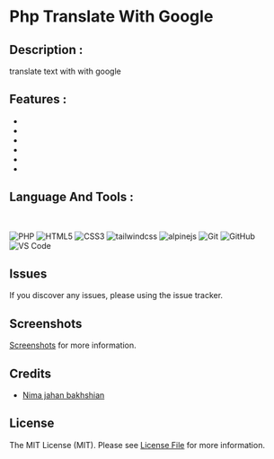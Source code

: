 # Php Translate With Google

## Description :

translate text with with google


## Features :

-
-
-
-
-
-

## Language And Tools :
<br>

<div align="left">
	
 ![PHP](https://img.shields.io/badge/-PHP-777BB4?style=for-the-badge&logo=php&logoColor=fff)
 ![HTML5](https://img.shields.io/badge/-HTML5-E34F26?style=for-the-badge&logo=HTML5&logoColor=fff)
 ![CSS3](https://img.shields.io/badge/-CSS3-1572B6?style=for-the-badge&logo=CSS3&logoColor=fff)
 ![tailwindcss](https://img.shields.io/badge/-tailwind%20css-06B6D4?style=for-the-badge&logo=tailwindcss&logoColor=fff)
 ![alpinejs](https://img.shields.io/badge/-alpine.js-2D323E?style=for-the-badge&logo=alpine.js&logoColor=fff)
 ![Git](https://img.shields.io/badge/-Git-F05032?style=for-the-badge&logo=Git&logoColor=fff)
 ![GitHub](https://img.shields.io/badge/-GitHub-181717?style=for-the-badge&logo=GitHub&logoColor=fff)
 ![VS Code](https://img.shields.io/badge/-VS%20Code-007ACC?style=for-the-badge&logo=visual-studio-code&logoColor=fff)
</div>

## Issues

If you discover any issues, please using the issue tracker.

## Screenshots

[Screenshots](screenshots) for more information.

## Credits

-   [Nima jahan bakhshian](https://github.com/dvlpr1996)

## License

The MIT License (MIT). Please see [License File](LICENSE.md) for more information.
